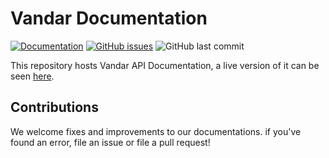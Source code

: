 # Vandar Documentation
[![Documentation](https://img.shields.io/badge/Documentation-Latest-brightgreen)](https://docs.vandar.io)
[![GitHub issues](https://img.shields.io/github/issues/vandarpay/docs)](https://github.com/vandarpay/docs/issues)
![GitHub last commit](https://img.shields.io/github/last-commit/vandarpay/docs)

This repository hosts Vandar API Documentation, a live version of it can be seen [here](https://docs.vandar.io).

## Contributions
We welcome fixes and improvements to our documentations. if you've found an error, file an issue or file a pull request!